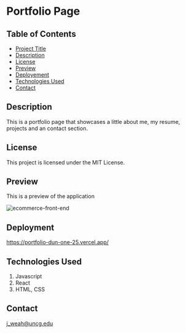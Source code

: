 # Portfolio Page

## Table of Contents

- [Project Title](#project-title)
- [Description](#description)
- [License](#license)
- [Preview](#preview)
- [Deployement](#deployment)
- [Technologies Used](#technologies-used)
- [Contact](#contact)

## Description
This is a portfolio page that showcases a little about me, my resume, projects and an contact section. 

## License

This project is licensed under the MIT License.

## Preview

This is a preview of the application

![ecommerce-front-end](https://github.com/jweah2385/React-ecommerce/assets/134350647/2bd9e8bd-1edf-43e7-857c-a8623a80c01a)

## Deployment
https://portfolio-dun-one-25.vercel.app/

## Technologies Used

1. Javascript
2. React
2. HTML, CSS

## Contact

j_weah@uncg.edu
